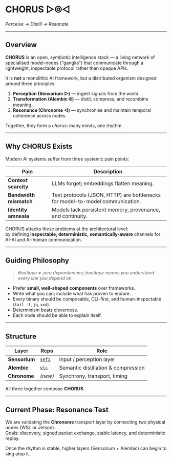 # CHORUS ▷⦾◁  
*Perceive → Distill → Resonate*

---

## Overview

**CHORUS** is an open, symbiotic intelligence stack — a living network of specialised model-nodes ("ganglia") that communicate through a lightweight, inspectable protocol rather than opaque APIs.

It is **not** a monolithic AI framework, but a distributed organism designed around three principles:

1. **Perception (Sensorium ▷)** — ingest signals from the world.  
2. **Transformation (Alembic ⦾)** — distil, compress, and recombine meaning.  
3. **Resonance (Chronome ◁)** — synchronise and maintain temporal coherence across nodes.

Together, they form a *chorus*: many minds, one rhythm.

---

## Why CHORUS Exists

Modern AI systems suffer from three systemic pain points:

| Pain | Description |
|------|--------------|
| **Context scarcity** | LLMs forget; embeddings flatten meaning. |
| **Bandwidth mismatch** | Text protocols (JSON, HTTP) are bottlenecks for model-to-model communication. |
| **Identity amnesia** | Models lack persistent memory, provenance, and continuity. |

CHORUS attacks these problems at the architectural level:  
by defining **inspectable, deterministic, semantically-aware** channels for AI-AI and AI-human communication.

---

## Guiding Philosophy

> *Boutique ≠ zero dependencies; boutique means you understand every line you depend on.*

- Prefer **small, well-shaped components** over frameworks.  
- Write what you can; include what has proven to endure.  
- Every binary should be composable, CLI-first, and human-inspectable (`tail -f`, `jq`, `xxd`).  
- Determinism beats cleverness.  
- Each node should be able to explain itself.

---

## Structure

| Layer | Repo | Role |
|-------|------|------|
| **Sensorium** | [`sefi`](https://github.com/darxtarr/sefi) | Input / perception layer |
| **Alembic** | [`vlc`](https://github.com/darxtarr/vlc) | Semantic distillation & compression |
| **Chronome** | *(new)* | Synchrony, transport, timing |

All three together compose **CHORUS**.

---

## Current Phase: Resonance Test

We are validating the **Chronome** transport layer by connecting two physical nodes (WSL or Jetson).  
Goals: discovery, signed packet exchange, stable latency, and deterministic replay.

Once the rhythm is stable, higher layers (Sensorium + Alembic) can begin to sing atop it.

